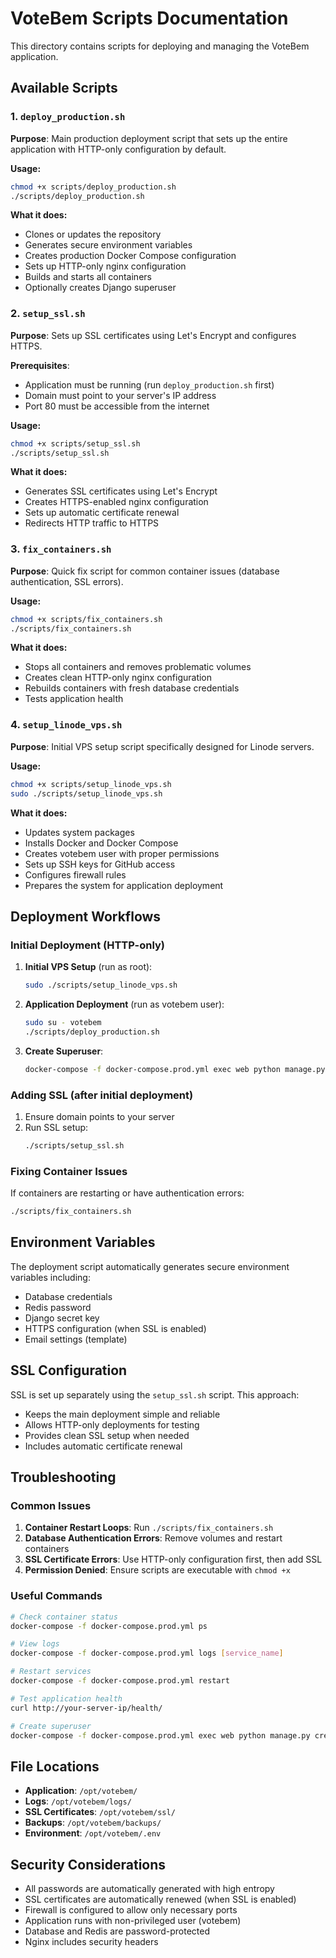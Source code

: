 # VoteBem Scripts Documentation

This directory contains scripts for deploying and managing the VoteBem application.

## Available Scripts

### 1. `deploy_production.sh`
**Purpose**: Main production deployment script that sets up the entire application with HTTP-only configuration by default.

**Usage:**
```bash
chmod +x scripts/deploy_production.sh
./scripts/deploy_production.sh
```

**What it does:**
- Clones or updates the repository
- Generates secure environment variables
- Creates production Docker Compose configuration
- Sets up HTTP-only nginx configuration
- Builds and starts all containers
- Optionally creates Django superuser

### 2. `setup_ssl.sh`
**Purpose**: Sets up SSL certificates using Let's Encrypt and configures HTTPS.

**Prerequisites**: 
- Application must be running (run `deploy_production.sh` first)
- Domain must point to your server's IP address
- Port 80 must be accessible from the internet

**Usage:**
```bash
chmod +x scripts/setup_ssl.sh
./scripts/setup_ssl.sh
```

**What it does:**
- Generates SSL certificates using Let's Encrypt
- Creates HTTPS-enabled nginx configuration
- Sets up automatic certificate renewal
- Redirects HTTP traffic to HTTPS

### 3. `fix_containers.sh`
**Purpose**: Quick fix script for common container issues (database authentication, SSL errors).

**Usage:**
```bash
chmod +x scripts/fix_containers.sh
./scripts/fix_containers.sh
```

**What it does:**
- Stops all containers and removes problematic volumes
- Creates clean HTTP-only nginx configuration
- Rebuilds containers with fresh database credentials
- Tests application health

### 4. `setup_linode_vps.sh`
**Purpose**: Initial VPS setup script specifically designed for Linode servers.

**Usage:**
```bash
chmod +x scripts/setup_linode_vps.sh
sudo ./scripts/setup_linode_vps.sh
```

**What it does:**
- Updates system packages
- Installs Docker and Docker Compose
- Creates votebem user with proper permissions
- Sets up SSH keys for GitHub access
- Configures firewall rules
- Prepares the system for application deployment

## Deployment Workflows

### Initial Deployment (HTTP-only)
1. **Initial VPS Setup** (run as root):
   ```bash
   sudo ./scripts/setup_linode_vps.sh
   ```

2. **Application Deployment** (run as votebem user):
   ```bash
   sudo su - votebem
   ./scripts/deploy_production.sh
   ```

3. **Create Superuser**:
   ```bash
   docker-compose -f docker-compose.prod.yml exec web python manage.py createsuperuser
   ```

### Adding SSL (after initial deployment)
1. Ensure domain points to your server
2. Run SSL setup:
   ```bash
   ./scripts/setup_ssl.sh
   ```

### Fixing Container Issues
If containers are restarting or have authentication errors:
```bash
./scripts/fix_containers.sh
```

## Environment Variables

The deployment script automatically generates secure environment variables including:
- Database credentials
- Redis password
- Django secret key
- HTTPS configuration (when SSL is enabled)
- Email settings (template)

## SSL Configuration

SSL is set up separately using the `setup_ssl.sh` script. This approach:
- Keeps the main deployment simple and reliable
- Allows HTTP-only deployments for testing
- Provides clean SSL setup when needed
- Includes automatic certificate renewal

## Troubleshooting

### Common Issues

1. **Container Restart Loops**: Run `./scripts/fix_containers.sh`
2. **Database Authentication Errors**: Remove volumes and restart containers
3. **SSL Certificate Errors**: Use HTTP-only configuration first, then add SSL
4. **Permission Denied**: Ensure scripts are executable with `chmod +x`

### Useful Commands

```bash
# Check container status
docker-compose -f docker-compose.prod.yml ps

# View logs
docker-compose -f docker-compose.prod.yml logs [service_name]

# Restart services
docker-compose -f docker-compose.prod.yml restart

# Test application health
curl http://your-server-ip/health/

# Create superuser
docker-compose -f docker-compose.prod.yml exec web python manage.py createsuperuser
```

## File Locations

- **Application**: `/opt/votebem/`
- **Logs**: `/opt/votebem/logs/`
- **SSL Certificates**: `/opt/votebem/ssl/`
- **Backups**: `/opt/votebem/backups/`
- **Environment**: `/opt/votebem/.env`

## Security Considerations

- All passwords are automatically generated with high entropy
- SSL certificates are automatically renewed (when SSL is enabled)
- Firewall is configured to allow only necessary ports
- Application runs with non-privileged user (votebem)
- Database and Redis are password-protected
- Nginx includes security headers